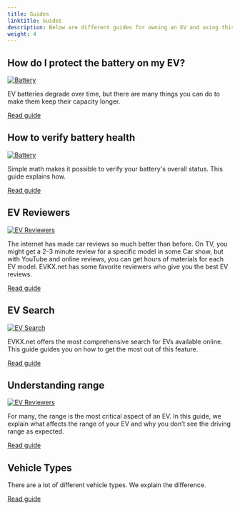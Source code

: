 ```yaml
---
title: Guides
linktitle: Guides
description: Below are different guides for owning an EV and using this site.
weight: 4
---
```

<!-- markdownlint-disable MD033 -->


## How do I protect the battery on my EV?

<a href="protectingbattery">
    <img src="https://media.evkx.net/multimedia/technology/battery/cell/bladebattery_st.jpg" alt="Battery" title="Battery" class="img-fluid">
</a>

EV batteries degrade over time, but there are many things you can do to make them keep their capacity longer.

[Read guide](protectingbattery)

## How to verify battery health

<a href="checkingbatteryhealth">
    <img src="https://media.evkx.net/multimedia/guides/checkingbatteryhealth/graph1_st.jpg" alt="Battery" title="Battery" class="img-fluid">
</a>

Simple math makes it possible to verify your battery's overall status. This guide explains how.

[Read guide](checkingbatteryhealth)

## EV Reviewers

<a href="evreviewers">
    <img src="https://media.evkx.net/multimedia/guides/evreviewers/bjornyland_st.jpg" alt="EV Reviewers" title="EV Reviewers" class="img-fluid">
</a>

The internet has made car reviews so much better than before. On TV, you might get a 2-3 minute review for a specific model in some Car show, but with YouTube and online reviews, you can get hours of materials for each EV model. EVKX.net has some favorite reviewers who give you the best EV reviews.

[Read guide](evreviewers)

## EV Search

<a href="evsearch">
    <img src="https://media.evkx.net/multimedia/guides/evsearch/search_1_st.jpg" alt="EV Search" title="EV Search" class="img-fluid">
</a>

EVKX.net offers the most comprehensive search for EVs available online. This guide guides you on how to get the most out of this feature.

[Read guide](evsearch)

## Understanding range

<a href="evsearch">
    <img src="https://media.evkx.net/multimedia/guides/understandingrange/aerodynamicdrag_st.png" alt="EV Reviewers" title="EV Reviewers" class="img-fluid">
</a>

For many, the range is the most critical aspect of an EV. In this guide, we explain what affects the range of your EV and why you don’t see the driving range as expected.

[Read guide](understandingrange)

## Vehicle Types

There are a lot of different vehicle types. We explain the difference.

[Read guide](vehicletypes)